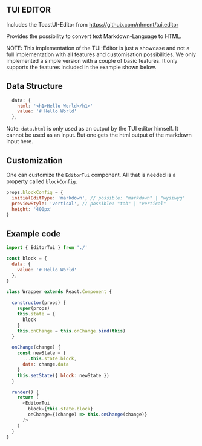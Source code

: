 ## TUI EDITOR

Includes the ToastUI-Editor from https://github.com/nhnent/tui.editor

Provides the possibility to convert text Markdown-Language to HTML.

NOTE: This implementation of the TUI-Editor is just a showcase and not a full
implementation with all features and customisation possibilities. We only
implemented a simple version with a couple of basic features. It only supports
the features included in the example shown below.

## Data Structure

```js
  data: {
    html: '<h1>Hello World</h1>'
    value: '# Hello World'
  },
```

Note: `data.html` is only used as an output by the TUI editor himself. It cannot
be used as an input. But one gets the html output of the markdown input here.

## Customization

One can customize the `EditorTui` component. All that is needed is a property called `blockConfig`.

```js
props.blockConfig = {
  initialEditType: 'markdown', // possible: "markdown" | "wysiwyg"
  previewStyle: 'vertical', // possible: "tab" | "vertical"
  height: '400px'
}
```

## Example code

```js
import { EditorTui } from './'

const block = {
  data: {
    value: '# Hello World'
  },
}

class Wrapper extends React.Component {

  constructor(props) {
    super(props)
    this.state = {
      block
    }
    this.onChange = this.onChange.bind(this)
  }

  onChange(change) {
    const newState = {
      ...this.state.block,
      data: change.data
    }
    this.setState({ block: newState })
  }

  render() {
    return (
      <EditorTui
        block={this.state.block}
        onChange={(change) => this.onChange(change)}
      />
    )
  }
}
```
